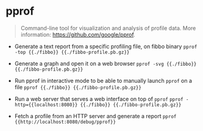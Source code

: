 # pprof
> Command-line tool for visualization and analysis of profile data.
> More information: <https://github.com/google/pprof>.

- Generate a text report from a specific profiling file, on fibbo binary
`pprof -top {{./fibbo}} {{./fibbo-profile.pb.gz}}`

- Generate a graph and open it on a web browser
`pprof -svg {{./fibbo}} {{./fibbo-profile.pb.gz}}`

- Run pprof in interactive mode to be able to manually launch `pprof` on a file
`pprof {{./fibbo}} {{./fibbo-profile.pb.gz}}`

- Run a web server that serves a web interface on top of `pprof`
`pprof -http={{localhost:8080}} {{./fibbo}} {{./fibbo-profile.pb.gz}}`

- Fetch a profile from an HTTP server and generate a report
`pprof {{http://localhost:8080/debug/pprof}}`
